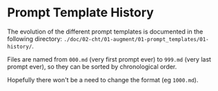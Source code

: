 # Prompt Template History

The evolution of the different prompt templates is documented in the following
directory: `./doc/02-cht/01-augment/01-prompt_templates/01-history/`.

Files are named from `000.md` (very first prompt ever) to `999.md`
(very last prompt ever), so they can be sorted by chronological order.

Hopefully there won't be a need to change the format (eg `1000.md`).
